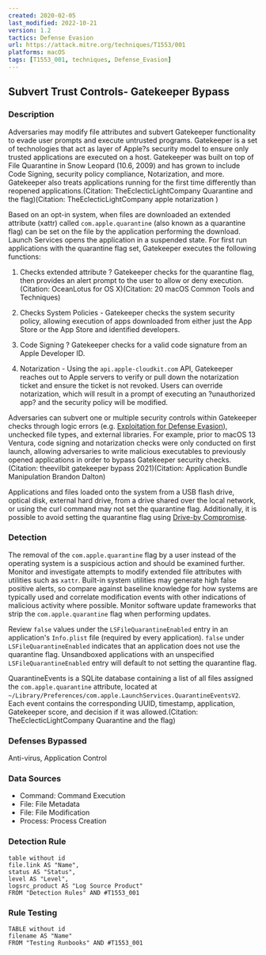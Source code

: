 ```yaml
---
created: 2020-02-05
last_modified: 2022-10-21
version: 1.2
tactics: Defense Evasion
url: https://attack.mitre.org/techniques/T1553/001
platforms: macOS
tags: [T1553_001, techniques, Defense_Evasion]
---
```


## Subvert Trust Controls- Gatekeeper Bypass

### Description

Adversaries may modify file attributes and subvert Gatekeeper functionality to evade user prompts and execute untrusted programs. Gatekeeper is a set of technologies that act as layer of Apple?s security model to ensure only trusted applications are executed on a host. Gatekeeper was built on top of File Quarantine in Snow Leopard (10.6, 2009) and has grown to include Code Signing, security policy compliance, Notarization, and more. Gatekeeper also treats applications running for the first time differently than reopened applications.(Citation: TheEclecticLightCompany Quarantine and the flag)(Citation: TheEclecticLightCompany apple notarization )

Based on an opt-in system, when files are downloaded an extended attribute (xattr) called `com.apple.quarantine` (also known as a quarantine flag) can be set on the file by the application performing the download. Launch Services opens the application in a suspended state. For first run applications with the quarantine flag set, Gatekeeper executes the following functions:

1. Checks extended attribute ? Gatekeeper checks for the quarantine flag, then provides an alert prompt to the user to allow or deny execution.(Citation: OceanLotus for OS X)(Citation: 20 macOS Common Tools and Techniques)

2. Checks System Policies - Gatekeeper checks the system security policy, allowing execution of apps downloaded from either just the App Store or the App Store and identified developers.

3. Code Signing ? Gatekeeper checks for a valid code signature from an Apple Developer ID.

4. Notarization - Using the `api.apple-cloudkit.com` API, Gatekeeper reaches out to Apple servers to verify or pull down the notarization ticket and ensure the ticket is not revoked. Users can override notarization, which will result in a prompt of executing an ?unauthorized app? and the security policy will be modified.

Adversaries can subvert one or multiple security controls within Gatekeeper checks through logic errors (e.g. [Exploitation for Defense Evasion](https://attack.mitre.org/techniques/T1211)), unchecked file types, and external libraries. For example, prior to macOS 13 Ventura, code signing and notarization checks were only conducted on first launch, allowing adversaries to write malicious executables to previously opened applications in order to bypass Gatekeeper security checks.(Citation: theevilbit gatekeeper bypass 2021)(Citation: Application Bundle Manipulation Brandon Dalton)

Applications and files loaded onto the system from a USB flash drive, optical disk, external hard drive, from a drive shared over the local network, or using the curl command may not set the quarantine flag. Additionally, it is possible to avoid setting the quarantine flag using [Drive-by Compromise](https://attack.mitre.org/techniques/T1189).

### Detection

The removal of the <code>com.apple.quarantine</code> flag by a user instead of the operating system is a suspicious action and should be examined further. Monitor and investigate attempts to modify extended file attributes with utilities such as <code>xattr</code>. Built-in system utilities may generate high false positive alerts, so compare against baseline knowledge for how systems are typically used and correlate modification events with other indications of malicious activity where possible. Monitor software update frameworks that strip the <code>com.apple.quarantine</code> flag when performing updates. 

Review <code>false</code> values under the <code>LSFileQuarantineEnabled</code> entry in an application's <code>Info.plist</code> file (required by every application). <code>false</code> under <code>LSFileQuarantineEnabled</code> indicates that an application does not use the quarantine flag. Unsandboxed applications with an unspecified <code>LSFileQuarantineEnabled</code> entry will default to not setting the quarantine flag. 

QuarantineEvents is a SQLite database containing a list of all files assigned the <code>com.apple.quarantine</code> attribute, located at <code>~/Library/Preferences/com.apple.LaunchServices.QuarantineEventsV2</code>. Each event contains the corresponding UUID, timestamp, application, Gatekeeper score, and decision if it was allowed.(Citation: TheEclecticLightCompany Quarantine and the flag)

### Defenses Bypassed

Anti-virus, Application Control

### Data Sources

  - Command: Command Execution
  -  File: File Metadata
  -  File: File Modification
  -  Process: Process Creation
### Detection Rule

```dataview
table without id
file.link AS "Name",
status AS "Status",
level AS "Level",
logsrc_product AS "Log Source Product"
FROM "Detection Rules" AND #T1553_001
```

### Rule Testing

```dataview
TABLE without id
filename AS "Name"
FROM "Testing Runbooks" AND #T1553_001
```
